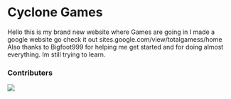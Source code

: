 # Cyclone Games
Hello this is my brand new website where Games are going in
I made a google website go check it out sites.google.com/view/totalgamess/home
<br>Also thanks to Bigfoot999 for helping me get started and for doing almost everything.
Im still trying to learn.
### Contributers 
<img src="https://contrib.rocks/image?repo=CycloneHacks/TotalGamess"/>
